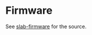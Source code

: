 # Firmware

See [slab-firmware](https://github.com/headblockhead/slab-firmware/tree/92037594f8dd5fabc9ddaddcd3e0236c4d415475) for the source.
